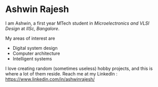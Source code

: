 # Ashwin Rajesh

I am Ashwin, a first year MTech student in *Microelectronics and VLSI Design* at *IISc, Bangalore*. 

My areas of interest are
- Digital system design
- Computer architecture
- Intelligent systems

I love creating random (sometimes useless) hobby projects, and this is where a lot of them reside. Reach me at my LinkedIn : https://www.linkedin.com/in/ashwinrajesh/
